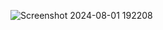 ![Screenshot 2024-08-01 192208](https://github.com/user-attachments/assets/b5531f28-af43-4d97-8a03-8e8711938bb9)
